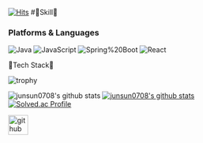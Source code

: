 [![Hits](https://hits.seeyoufarm.com/api/count/incr/badge.svg?url=https%3A%2F%2Fgithub.com%2Fjunsun0708&count_bg=%230ECEC7&title_bg=%233497AC&icon=&icon_color=%23E7E7E7&title=hits&edge_flat=false)](https://hits.seeyoufarm.com)
#💙Skill💙
### Platforms & Languages
![Java](https://img.shields.io/badge/Java-007396.svg?&style=for-the-badge&logo=Java&logoColor=white)
![JavaScript](https://img.shields.io/badge/JavaScript-F7DF1E.svg?&style=for-the-badge&logo=JavaScript&logoColor=white)
![Spring%20Boot](https://img.shields.io/badge/Spring%20Boot-6DB33F.svg?&style=for-the-badge&logo=Spring%20Boot&logoColor=white)
![React](https://img.shields.io/badge/React-61DAFB.svg?&style=for-the-badge&logo=React&logoColor=white)


💙Tech Stack💙


![trophy](https://github-profile-trophy.vercel.app/?username=junsun0708)


![junsun0708's github stats](https://github-readme-stats.vercel.app/api?username=junsun0708&show_icons=true)
[![junsun0708's github stats](https://github-readme-stats.vercel.app/api/top-langs/?username=junsun0708&show_icons=true&hide_border=true&title_color=004386&icon_color=004386&layout=compact)](https://github.com/junsun0708)
[![Solved.ac Profile](http://mazassumnida.wtf/api/v2/generate_badge?boj=junsun0708)](https://solved.ac/junsun0708)

[<img src='https://cdn.jsdelivr.net/npm/simple-icons@3.0.1/icons/github.svg' alt='github' height='40'>](https://github.com/junsun0708)  

